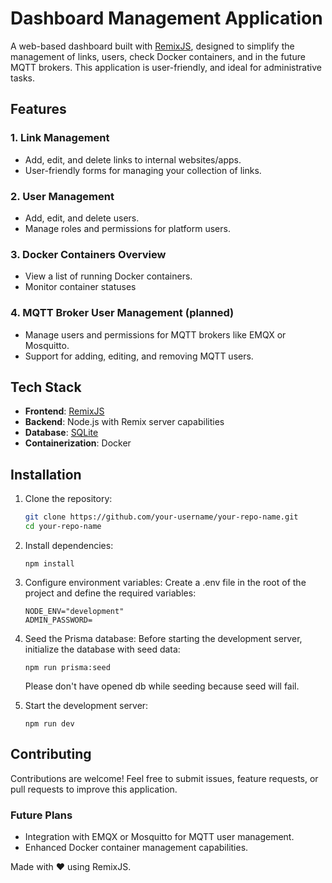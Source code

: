 # Dashboard Management Application

A web-based dashboard built with [RemixJS](https://remix.run), designed to simplify the management of links, users, check Docker containers, and in the future MQTT brokers. This application is user-friendly, and ideal for administrative tasks.

## Features

### 1. **Link Management**
- Add, edit, and delete links to internal websites/apps.
- User-friendly forms for managing your collection of links.

### 2. **User Management**
- Add, edit, and delete users.
- Manage roles and permissions for platform users.

### 3. **Docker Containers Overview**
- View a list of running Docker containers.
- Monitor container statuses 

### 4. **MQTT Broker User Management (planned)** 
- Manage users and permissions for MQTT brokers like EMQX or Mosquitto.
- Support for adding, editing, and removing MQTT users.

## Tech Stack
- **Frontend**: [RemixJS](https://remix.run)
- **Backend**: Node.js with Remix server capabilities
- **Database**: [SQLite](https://www.sqlite.org/index.html) 
- **Containerization**: Docker

## Installation

1. Clone the repository:
   ```bash
   git clone https://github.com/your-username/your-repo-name.git
   cd your-repo-name
   ```
2. Install dependencies:
    ```
    npm install
    ```
3. Configure environment variables: Create a .env file in the root of the project and define the required variables:
    ```
    NODE_ENV="development"
    ADMIN_PASSWORD=
    ```
4. Seed the Prisma database: Before starting the development server, initialize the database with seed data:
    ```
    npm run prisma:seed
    ```
    Please don't have opened db while seeding because seed will fail.
     
5. Start the development server:
    ```
    npm run dev
    ```

## Contributing
Contributions are welcome! 
Feel free to submit issues, feature requests, or pull requests to improve this application.

### Future Plans
- Integration with EMQX or Mosquitto for MQTT user management.
- Enhanced Docker container management capabilities.

Made with ❤️ using RemixJS.
